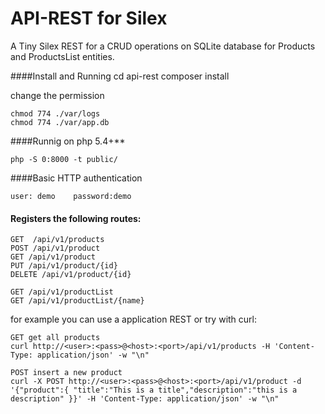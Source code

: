 # API-REST for Silex
A Tiny Silex REST for a CRUD operations on SQLite database for Products and ProductsList entities.


####Install and Running
    cd api-rest
    composer install 
    

 change the permission
    
    chmod 774 ./var/logs
    chmod 774 ./var/app.db
    
  
####Runnig on php 5.4+**
    
    php -S 0:8000 -t public/
    
  
####Basic HTTP authentication
   
    user: demo    password:demo
   
  
  
#### Registers the following routes:
    
    GET  /api/v1/products
    POST /api/v1/product
    GET /api/v1/product
    PUT /api/v1/product/{id}
    DELETE /api/v1/product/{id}
    
    GET /api/v1/productList
    GET /api/v1/productList/{name}
   

for example you can use a application REST or try with curl:
	
	GET get all products
	curl http://<user>:<pass>@<host>:<port>/api/v1/products -H 'Content-Type: application/json' -w "\n"

	POST insert a new product 
	curl -X POST http://<user>:<pass>@<host>:<port>/api/v1/product -d '{"product":{ "title":"This is a title","description":"this is a description" }}' -H 'Content-Type: application/json' -w "\n"






